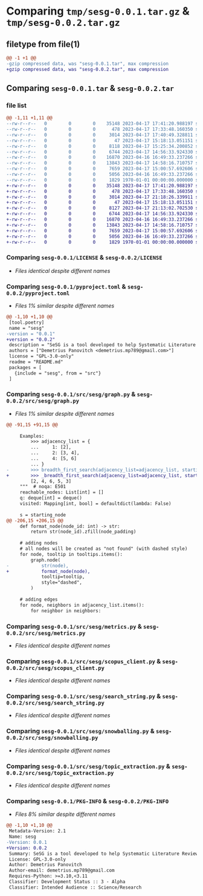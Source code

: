 # Comparing `tmp/sesg-0.0.1.tar.gz` & `tmp/sesg-0.0.2.tar.gz`

## filetype from file(1)

```diff
@@ -1 +1 @@
-gzip compressed data, was "sesg-0.0.1.tar", max compression
+gzip compressed data, was "sesg-0.0.2.tar", max compression
```

## Comparing `sesg-0.0.1.tar` & `sesg-0.0.2.tar`

### file list

```diff
@@ -1,11 +1,11 @@
--rw-r--r--   0        0        0    35148 2023-04-17 17:41:20.988197 sesg-0.0.1/LICENSE
--rw-r--r--   0        0        0      478 2023-04-17 17:33:48.160350 sesg-0.0.1/README.md
--rw-r--r--   0        0        0     3014 2023-04-17 17:40:49.328811 sesg-0.0.1/pyproject.toml
--rw-r--r--   0        0        0       47 2023-04-17 15:18:13.051151 sesg-0.0.1/src/sesg/__init__.py
--rw-r--r--   0        0        0     8118 2023-04-17 15:25:34.200852 sesg-0.0.1/src/sesg/graph.py
--rw-r--r--   0        0        0     6744 2023-04-17 14:56:33.924330 sesg-0.0.1/src/sesg/metrics.py
--rw-r--r--   0        0        0    16870 2023-04-16 16:49:33.237266 sesg-0.0.1/src/sesg/scopus_client.py
--rw-r--r--   0        0        0    13843 2023-04-17 14:58:16.710757 sesg-0.0.1/src/sesg/search_string.py
--rw-r--r--   0        0        0     7659 2023-04-17 15:00:57.692606 sesg-0.0.1/src/sesg/snowballing.py
--rw-r--r--   0        0        0     5056 2023-04-16 16:49:33.237266 sesg-0.0.1/src/sesg/topic_extraction.py
--rw-r--r--   0        0        0     1829 1970-01-01 00:00:00.000000 sesg-0.0.1/PKG-INFO
+-rw-r--r--   0        0        0    35148 2023-04-17 17:41:20.988197 sesg-0.0.2/LICENSE
+-rw-r--r--   0        0        0      478 2023-04-17 17:33:48.160350 sesg-0.0.2/README.md
+-rw-r--r--   0        0        0     3014 2023-04-17 21:18:26.339911 sesg-0.0.2/pyproject.toml
+-rw-r--r--   0        0        0       47 2023-04-17 15:18:13.051151 sesg-0.0.2/src/sesg/__init__.py
+-rw-r--r--   0        0        0     8127 2023-04-17 21:13:02.702530 sesg-0.0.2/src/sesg/graph.py
+-rw-r--r--   0        0        0     6744 2023-04-17 14:56:33.924330 sesg-0.0.2/src/sesg/metrics.py
+-rw-r--r--   0        0        0    16870 2023-04-16 16:49:33.237266 sesg-0.0.2/src/sesg/scopus_client.py
+-rw-r--r--   0        0        0    13843 2023-04-17 14:58:16.710757 sesg-0.0.2/src/sesg/search_string.py
+-rw-r--r--   0        0        0     7659 2023-04-17 15:00:57.692606 sesg-0.0.2/src/sesg/snowballing.py
+-rw-r--r--   0        0        0     5056 2023-04-16 16:49:33.237266 sesg-0.0.2/src/sesg/topic_extraction.py
+-rw-r--r--   0        0        0     1829 1970-01-01 00:00:00.000000 sesg-0.0.2/PKG-INFO
```

### Comparing `sesg-0.0.1/LICENSE` & `sesg-0.0.2/LICENSE`

 * *Files identical despite different names*

### Comparing `sesg-0.0.1/pyproject.toml` & `sesg-0.0.2/pyproject.toml`

 * *Files 1% similar despite different names*

```diff
@@ -1,10 +1,10 @@
 [tool.poetry]
 name = "sesg"
-version = "0.0.1"
+version = "0.0.2"
 description = "SeSG is a tool developed to help Systematic Literature Review researchers, specifically at the step of building a search string."
 authors = ["Demetrius Panovitch <demetrius.mp789@gmail.com>"]
 license = "GPL-3.0-only"
 readme = "README.md"
 packages = [
   {include = "sesg", from = "src"}
 ]
```

### Comparing `sesg-0.0.1/src/sesg/graph.py` & `sesg-0.0.2/src/sesg/graph.py`

 * *Files 1% similar despite different names*

```diff
@@ -91,15 +91,15 @@
 
     Examples:
         >>> adjacency_list = {
         ...     1: [2],
         ...     2: [3, 4],
         ...     4: [5, 6]
         ... }
-        >>> breadth_first_search(adjacency_list=adjacency_list, starting_node=2)
+        >>> _breadth_first_search(adjacency_list=adjacency_list, starting_node=2)
         [2, 4, 6, 5, 3]
     """  # noqa: E501
     reachable_nodes: List[int] = []
     q: deque[int] = deque()
     visited: Mapping[int, bool] = defaultdict(lambda: False)
 
     s = starting_node
@@ -206,15 +206,15 @@
     def format_node(node_id: int) -> str:
         return str(node_id).zfill(node_padding)
 
     # adding nodes
     # all nodes will be created as "not found" (with dashed style)
     for node, tooltip in tooltips.items():
         graph.node(
-            str(node),
+            format_node(node),
             tooltip=tooltip,
             style="dashed",
         )
 
     # adding edges
     for node, neighbors in adjacency_list.items():
         for neighbor in neighbors:
```

### Comparing `sesg-0.0.1/src/sesg/metrics.py` & `sesg-0.0.2/src/sesg/metrics.py`

 * *Files identical despite different names*

### Comparing `sesg-0.0.1/src/sesg/scopus_client.py` & `sesg-0.0.2/src/sesg/scopus_client.py`

 * *Files identical despite different names*

### Comparing `sesg-0.0.1/src/sesg/search_string.py` & `sesg-0.0.2/src/sesg/search_string.py`

 * *Files identical despite different names*

### Comparing `sesg-0.0.1/src/sesg/snowballing.py` & `sesg-0.0.2/src/sesg/snowballing.py`

 * *Files identical despite different names*

### Comparing `sesg-0.0.1/src/sesg/topic_extraction.py` & `sesg-0.0.2/src/sesg/topic_extraction.py`

 * *Files identical despite different names*

### Comparing `sesg-0.0.1/PKG-INFO` & `sesg-0.0.2/PKG-INFO`

 * *Files 8% similar despite different names*

```diff
@@ -1,10 +1,10 @@
 Metadata-Version: 2.1
 Name: sesg
-Version: 0.0.1
+Version: 0.0.2
 Summary: SeSG is a tool developed to help Systematic Literature Review researchers, specifically at the step of building a search string.
 License: GPL-3.0-only
 Author: Demetrius Panovitch
 Author-email: demetrius.mp789@gmail.com
 Requires-Python: >=3.10,<3.11
 Classifier: Development Status :: 3 - Alpha
 Classifier: Intended Audience :: Science/Research
```

